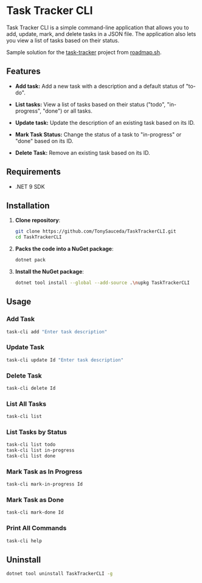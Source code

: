 # Task Tracker CLI

Task Tracker CLI is a simple command-line application that allows you to add, update, mark, and delete tasks in a JSON file. The application also lets you view a list of tasks based on their status.

Sample solution for the [task-tracker](https://roadmap.sh/projects/task-tracker) project from [roadmap.sh](https://roadmap.sh/).

## Features



-  **Add task:** Add a new task with a description and a default status of "to-do".

-  **List tasks:** View a list of tasks based on their status ("todo", "in-progress", "done") or all tasks.

-  **Update task:** Update the description of an existing task based on its ID.

-  **Mark Task Status:** Change the status of a task to "in-progress" or "done" based on its ID.

-  **Delete Task:** Remove an existing task based on its ID.

## Requirements
- .NET 9 SDK

## Installation

1. **Clone repository**:
   ```bash
   git clone https://github.com/TonySauceda/TaskTrackerCLI.git
   cd TaskTrackerCLI
   ```
2. **Packs the code into a NuGet package**:
   ```bash
   dotnet pack
   ```
3. **Install the NuGet package**:
   ```bash
   dotnet tool install --global --add-source .\nupkg TaskTrackerCLI
   ```

## Usage
### Add Task
  ```bash
  task-cli add "Enter task description"
  ```

### Update Task
  ```bash
  task-cli update Id "Enter task description"
  ```

### Delete Task
  ```bash
  task-cli delete Id
  ```

### List All Tasks
  ```bash
  task-cli list
  ```

### List Tasks by Status
  ```bash
  task-cli list todo
  task-cli list in-progress
  task-cli list done
  ```

### Mark Task as In Progress
  ```bash
  task-cli mark-in-progress Id
  ```

### Mark Task as Done
  ```bash
  task-cli mark-done Id
  ```

### Print All Commands
  ```bash
  task-cli help
  ```

## Uninstall
```bash
dotnet tool uninstall TaskTrackerCLI -g
```
